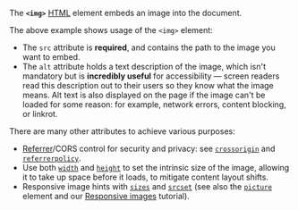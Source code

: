 The **`<img>`** [HTML](https://developer.mozilla.org/en-US/docs/Web/HTML) element embeds an image into the document.

The above example shows usage of the `<img>` element:

- The `src` attribute is **required**, and contains the path to the image you want to embed.
- The `alt` attribute holds a text description of the image, which isn't mandatory but is **incredibly useful** for accessibility — screen readers read this description out to their users so they know what the image means. Alt text is also displayed on the page if the image can't be loaded for some reason: for example, network errors, content blocking, or linkrot.

There are many other attributes to achieve various purposes:

- [Referrer](https://developer.mozilla.org/en-US/docs/Web/HTTP/Headers/Referrer-Policy)/CORS control for security and privacy: see [`crossorigin`](#crossorigin) and [`referrerpolicy`](#referrerpolicy).
- Use both [`width`](#width) and [`height`](#height) to set the intrinsic size of the image, allowing it to take up space before it loads, to mitigate content layout shifts.
- Responsive image hints with [`sizes`](#sizes) and [`srcset`](#srcset) (see also the [`picture`](picture!) element and our [Responsive images](https://developer.mozilla.org/en-US/docs/Learn/HTML/Multimedia_and_embedding/Responsive_images) tutorial).
